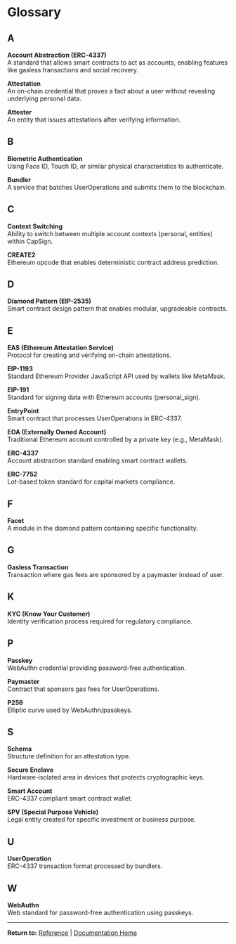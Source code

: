 # Glossary

## A

**Account Abstraction (ERC-4337)**  
A standard that allows smart contracts to act as accounts, enabling features like gasless transactions and social recovery.

**Attestation**  
An on-chain credential that proves a fact about a user without revealing underlying personal data.

**Attester**  
An entity that issues attestations after verifying information.

## B

**Biometric Authentication**  
Using Face ID, Touch ID, or similar physical characteristics to authenticate.

**Bundler**  
A service that batches UserOperations and submits them to the blockchain.

## C

**Context Switching**  
Ability to switch between multiple account contexts (personal, entities) within CapSign.

**CREATE2**  
Ethereum opcode that enables deterministic contract address prediction.

## D

**Diamond Pattern (EIP-2535)**  
Smart contract design pattern that enables modular, upgradeable contracts.

## E

**EAS (Ethereum Attestation Service)**  
Protocol for creating and verifying on-chain attestations.

**EIP-1193**  
Standard Ethereum Provider JavaScript API used by wallets like MetaMask.

**EIP-191**  
Standard for signing data with Ethereum accounts (personal_sign).

**EntryPoint**  
Smart contract that processes UserOperations in ERC-4337.

**EOA (Externally Owned Account)**  
Traditional Ethereum account controlled by a private key (e.g., MetaMask).

**ERC-4337**  
Account abstraction standard enabling smart contract wallets.

**ERC-7752**  
Lot-based token standard for capital markets compliance.

## F

**Facet**  
A module in the diamond pattern containing specific functionality.

## G

**Gasless Transaction**  
Transaction where gas fees are sponsored by a paymaster instead of user.

## K

**KYC (Know Your Customer)**  
Identity verification process required for regulatory compliance.

## P

**Passkey**  
WebAuthn credential providing password-free authentication.

**Paymaster**  
Contract that sponsors gas fees for UserOperations.

**P256**  
Elliptic curve used by WebAuthn/passkeys.

## S

**Schema**  
Structure definition for an attestation type.

**Secure Enclave**  
Hardware-isolated area in devices that protects cryptographic keys.

**Smart Account**  
ERC-4337 compliant smart contract wallet.

**SPV (Special Purpose Vehicle)**  
Legal entity created for specific investment or business purpose.

## U

**UserOperation**  
ERC-4337 transaction format processed by bundlers.

## W

**WebAuthn**  
Web standard for password-free authentication using passkeys.

---

**Return to:** [Reference](/reference/) | [Documentation Home](/)

